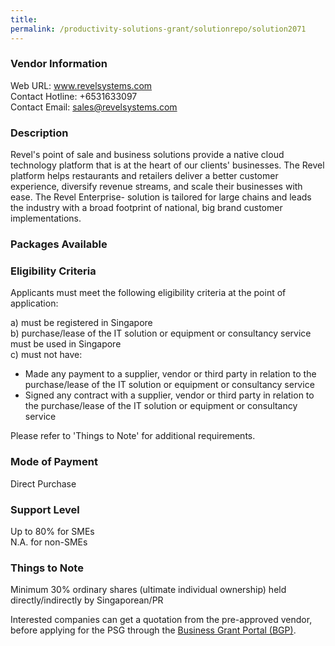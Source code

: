 ```yaml
---
title: 
permalink: /productivity-solutions-grant/solutionrepo/solution2071
---
```


### Vendor Information
Web URL: www.revelsystems.com <br>Contact Hotline: +6531633097 <br>Contact Email: sales@revelsystems.com <br>

### Description

Revel's point of sale and business solutions provide a native cloud technology platform that is at the heart of our clients' businesses. The Revel platform helps restaurants and retailers deliver a better customer experience, diversify revenue streams, and scale their businesses with ease. The Revel Enterprise- solution is tailored for large chains and leads the industry with a broad footprint of national, big brand customer implementations.

### Packages Available


### Eligibility Criteria

Applicants must meet the following eligibility criteria at the point of application:

a) must be registered in Singapore <br>
b) purchase/lease of the IT solution or equipment or consultancy service must be used in Singapore <br>
c) must not have:
- Made any payment to a supplier, vendor or third party in relation to the purchase/lease of the IT solution or equipment or consultancy service
- Signed any contract with a supplier, vendor or third party in relation to the purchase/lease of the IT solution or equipment or consultancy service

Please refer to 'Things to Note' for additional requirements.

### Mode of Payment
Direct Purchase

### Support Level
Up to 80% for SMEs <br>
N.A. for non-SMEs

### Things to Note
Minimum 30% ordinary shares (ultimate individual ownership) held directly/indirectly by Singaporean/PR

Interested companies can get a quotation from the pre-approved vendor, before applying for the PSG through the <a target='_blank' href='https://www.businessgrants.gov.sg/'>Business Grant Portal (BGP)</a>.
